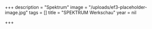 +++
description = "Spektrum"
image = "/uploads/ef3-placeholder-image.jpg"
tags = []
title = "SPEKTRUM Werkschau"
year = nil

+++
